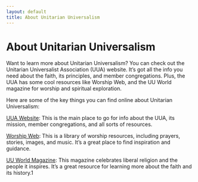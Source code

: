 ```yaml
---
layout: default
title: About Unitarian Universalism
---
```

# About Unitarian Universalism

Want to learn more about Unitarian Universalism? You can check out the Unitarian Universalist Association (UUA) website. It’s got all the info you need about the faith, its principles, and member congregations. Plus, the UUA has some cool resources like Worship Web, and the UU World magazine for worship and spiritual exploration.

Here are some of the key things you can find online about Unitarian Universalism:

<a href="https://uua.org">UUA Website</a>: This is the main place to go for info about the UUA, its mission, member congregations, and all sorts of resources.

<a href="https://www.uua.org/worship">Worship Web</a>: This is a library of worship resources, including prayers, stories, images, and music. It’s a great place to find inspiration and guidance.

<a href="https://www.uua.org/publications/uuworld">UU World Magazine</a>: This magazine celebrates liberal religion and the people it inspires. It’s a great resource for learning more about the faith and its history.1

